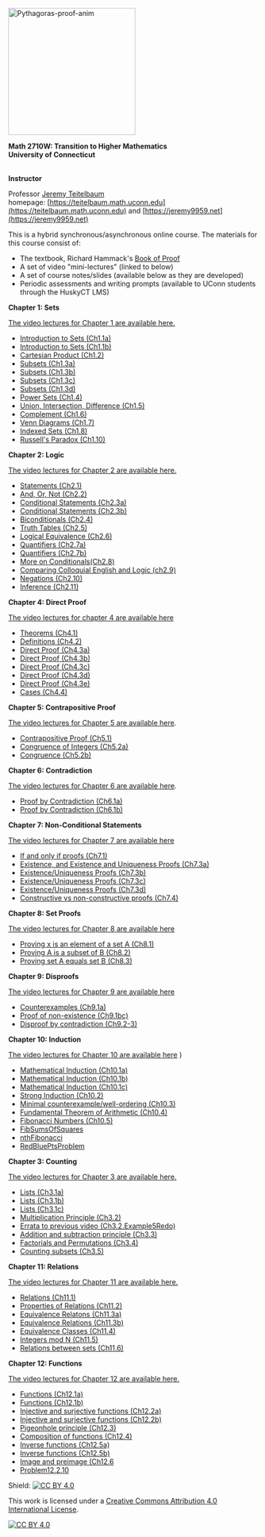 <a title="William B. Faulk [CC BY-SA 4.0 (https://creativecommons.org/licenses/by-sa/4.0)], via Wikimedia Commons" href="https://commons.wikimedia.org/wiki/File:Pythagoras-proof-anim.svg"><img width="256" alt="Pythagoras-proof-anim" src="https://upload.wikimedia.org/wikipedia/commons/thumb/9/9e/Pythagoras-proof-anim.svg/256px-Pythagoras-proof-anim.svg.png"></a> 


**Math 2710W: Transition to Higher Mathematics** <br>
**University of Connecticut** <br>
<br>



**Instructor** <br>

Professor [Jeremy Teitelbaum](jeremy.teitelbaum@uconn.edu) <br>
homepage: [https://teitelbaum.math.uconn.edu](https://teitelbaum.math.uconn.edu) and [https://jeremy9959.net](https://jeremy9959.net)<br>

This is a hybrid synchronous/asynchronous online course.   The materials for this course consist of:

- The textbook, Richard Hammack's [Book of Proof](https://www.people.vcu.edu/~rhammack/BookOfProof/)
- A set of video "mini-lectures" (linked to below)
- A set of course notes/slides (available below as they are developed)
- Periodic assessments and writing prompts (available to UConn students through the HuskyCT LMS)


**Chapter 1: Sets**

[The video lectures for Chapter 1 are available here.](https://www.youtube.com/playlist?list=PLHmPFY5Rz0RCUbHjvzDoHM0Q1SQOjHTnL)

- [Introduction to Sets (Ch1.1a)](./notes/Chapter1/Ch1.1a.given.pdf)
- [Introduction to Sets (Ch1.1b)](./notes/Chapter1/Ch1.1b.given.pdf)
- [Cartesian Product (Ch1.2)](./notes/Chapter1/Ch1.2.given.pdf)
- [Subsets (Ch1.3a)](./notes/Chapter1/Ch1.3a.given.pdf)
- [Subsets (Ch1.3b)](./notes/Chapter1/Ch1.3b.given.pdf)
- [Subsets (Ch1.3c)](./notes/Chapter1/Ch1.3c.given.pdf)
- [Subsets (Ch1.3d)](./notes/Chapter1/Ch1.3d.given.pdf)
- [Power Sets (Ch1.4)](./notes/Chapter1/Ch1.4.given.pdf)
- [Union, Intersection, Difference (Ch1.5)](./notes/Chapter1/Ch1.5.given.pdf)
- [Complement (Ch1.6)](./notes/Chapter1/Ch1.6.given.pdf)
- [Venn Diagrams (Ch1.7)](./notes/Chapter1/Ch1.7.given.pdf)
- [Indexed Sets (Ch1.8)](./notes/Chapter1/Ch1.8.given.pdf)
- [Russell's Paradox (Ch1.10)](./notes/Chapter1/Ch1.10.given.pdf)

**Chapter 2: Logic**

[The video lectures for Chapter 2 are available here.](https://www.youtube.com/playlist?list=PLHmPFY5Rz0RAhHc0z0v1MWpeXwQhGDQ9y)

- [Statements (Ch2.1)](./notes/Chapter2/Ch2.1.given.pdf)
- [And, Or, Not (Ch2.2)](./notes/Chapter2/Ch2.2.given.pdf)
- [Conditional Statements (Ch2.3a)](./notes/Chapter2/Ch2.3a.given.pdf)
- [Conditional Statements (Ch2.3b)](./notes/Chapter2/Ch2.3b.given.pdf)
- [Biconditionals (Ch2.4)](./notes/Chapter2/Ch2.4.given.pdf)
- [Truth Tables (Ch2.5)](./notes/Chapter2/Ch2.5.given.pdf)
- [Logical Equivalence (Ch2.6)](./notes/Chapter2/Ch2.6.given.pdf)
- [Quantifiers (Ch2.7a)](./notes/Chapter2/Ch2.7a.given.pdf)
- [Quantifiers (Ch2.7b)](./notes/Chapter2/Ch2.7b.given.pdf)
- [More on Conditionals(Ch2.8)](./notes/Chapter2/Ch2.8.given.pdf)
- [Comparing Colloquial English and Logic (ch2.9)](./notes/Chapter2/Ch2.9.given.pdf)
- [Negations (Ch2.10)](./notes/Chapter2/Ch2.10.given.pdf)
- [Inference (Ch2.11)](./notes/Chapter2/Ch2.11.given.pdf)


**Chapter 4: Direct Proof**

[The video lectures for chapter 4 are available here](https://youtube.com/playlist?list=PLHmPFY5Rz0RCnpQ1M9ujwlwxQgZ00ZFd0)

- [Theorems (Ch4.1)](./notes/Chapter4/Ch4.1.given.pdf)
- [Definitions (Ch4.2)](./notes/Chapter4/Ch4.2.given.pdf)
- [Direct Proof (Ch4.3a)](./notes/Chapter4/Ch4.3a.given.pdf)
- [Direct Proof (Ch4.3b)](./notes/Chapter4/Ch4.3b.given.pdf)
- [Direct Proof (Ch4.3c)](./notes/Chapter4/Ch4.3c.given.pdf)
- [Direct Proof (Ch4.3d)](./notes/Chapter4/Ch4.3d.given.pdf)
- [Direct Proof (Ch4.3e)](./notes/Chapter4/Ch4.3e.given.pdf)
- [Cases (Ch4.4)](./notes/Chapter4/Ch4.4.given.pdf)

**Chapter 5: Contrapositive Proof**

[The video lectures for Chapter 5 are available here](https://youtube.com/playlist?list=PLHmPFY5Rz0RBqYJULos-cEnWIFVspvpyg).

- [Contrapositive Proof (Ch5.1)](./notes/Chapter5/Ch5.1.given.pdf)
- [Congruence of Integers (Ch5.2a)](./notes/Chapter5/Ch5.2a.given.pdf)
- [Congruence (Ch5.2b)](./notes/Chapter5/Ch5.2b.given.pdf)

**Chapter 6: Contradiction**

[The video lectures for Chapter 6 are available here](https://youtube.com/playlist?list=PLHmPFY5Rz0RCv8fYNoUW_2KAHlM0yarvt).

- [Proof by Contradiction (Ch6.1a)](./notes/Chapter6/Ch6.1a.given.pdf)
- [Proof by Contradiction (Ch6.1b)](./notes/Chapter6/Ch6.1b.given.pdf)

**Chapter 7: Non-Conditional Statements**

[The video lectures for Chapter 7 are available here](https://youtube.com/playlist?list=PLHmPFY5Rz0RCKUcM9OhX6lqjLrpczB5Hq)

- [If and only if proofs (Ch7.1)](./notes/Chapter7/Ch7.1.given.pdf)
- [Existence, and Existence and Uniqueness Proofs (Ch7.3a)](./notes/Chapter7/Ch7.3a.given.pdf)
- [Existence/Uniqueness Proofs (Ch7.3b)](./notes/Chapter7/Ch7.3b.given.pdf)
- [Existence/Uniqueness Proofs (Ch7.3c)](./notes/Chapter7/Ch7.3c.given.pdf)
- [Existence/Uniqueness Proofs (Ch7.3d)](./notes/Chapter7/Ch7.3d.given.pdf)
- [Constructive vs non-constructive proofs (Ch7.4)](./notes/Chapter7/Ch7.4.given.pdf)

**Chapter 8: Set Proofs**

[The video lectures for Chapter 8 are available here](https://youtube.com/playlist?list=PLHmPFY5Rz0RA1KzyJ7WwH61cFeBEWr8lk)

- [Proving x is an element of a set A (Ch8.1)](./notes/Chapter8/Ch8.1.given.pdf)
- [Proving A is a subset of B (Ch8.2)](./notes/Chapter8/Ch8.2.given.pdf)
- [Proving set A equals set B (Ch8.3)](./notes/Chapter8/Ch8.3.given.pdf)

**Chapter 9: Disproofs**

[The video lectures for Chapter 9 are available here](https://youtube.com/playlist?list=PLHmPFY5Rz0RCVkEoDbXTW_2qttHm4n2zE)


- [Counterexamples (Ch9.1a)](./notes/Chapter9/Ch9.1a.given.pdf)
- [Proof of non-existence (Ch9.1bc)](./notes/Chapter9/Ch9.1bc.given.pdf)
- [Disproof by contradiction (Ch9.2-3)](./notes/Chapter9/Ch9.2-3.given.pdf)

**Chapter 10: Induction**

[The video lectures for Chapter 10 are available here](https://youtube.com/playlist?list=PLHmPFY5Rz0RDe8rBqVo1XFJzQVi-7KhkR)
)


- [Mathematical Induction (Ch10.1a)](./notes/Chapter10/Ch10.1a.given.pdf)
- [Mathematical Induction (Ch10.1b)](./notes/Chapter10/Ch10.1b.given.pdf)
- [Mathematical Induction (Ch10.1c)](./notes/Chapter10/Ch10.1c.given.pdf)
- [Strong Induction (Ch10.2)](./notes/Chapter10/Ch10.2.given.pdf)
- [Minimal counterexample/well-ordering (Ch10.3)](./notes/Chapter10/Ch10.3.given.pdf)
- [Fundamental Theorem of Arithmetic (Ch10.4)](./notes/Chapter10/Ch10.4.given.pdf)
- [Fibonacci Numbers (Ch10.5)](./notes/Chapter10/Ch10.5.given.pdf)
- [FibSumsOfSquares](./notes/Chapter10/FibSumsOfSquares.given.pdf)
- [nthFibonacci](./notes/Chapter10/nthFibonacci.given.pdf)
- [RedBluePtsProblem](./notes/Chapter10/RedBluePtsProblem.given.pdf)

**Chapter 3: Counting**

[The video lectures for Chapter 3 are available here.](https://www.youtube.com/playlist?list=PLHmPFY5Rz0RD_cfkhDhjpPR4GIypLcR8k)

- [Lists (Ch3.1a)](./notes/Chapter3/Ch3.1a.given.pdf)
- [Lists (Ch3.1b)](./notes/Chapter3/Ch3.1b.given.pdf)
- [Lists (Ch3.1c)](./notes/Chapter3/Ch3.1c.given.pdf)
- [Multiplication Principle (Ch3.2)](./notes/Chapter3/Ch3.2.given.pdf)
- [Errata to previous video (Ch3.2.Example5Redo)](./notes/Chapter3/Ch3.2.Example5Redo.given.pdf)
- [Addition and subtraction principle (Ch3.3)](./notes/Chapter3/Ch3.3.given.pdf)
- [Factorials and Permutations (Ch3.4)](./notes/Chapter3/Ch3.4.given.pdf)
- [Counting subsets (Ch3.5)](./notes/Chapter3/Ch3.5.given.pdf)

**Chapter 11: Relations**

[The video lectures for Chapter 11 are available here.](https://youtube.com/playlist?list=PLHmPFY5Rz0RArorcN4Xn1iiEa8ISRgVRf)


- [Relations (Ch11.1)](./notes/Chapter11/Ch11.1.given.pdf)
- [Properties of Relations (Ch11.2)](./notes/Chapter11/Ch11.2.given.pdf)
- [Equivalence Relatons (Ch11.3a)](./notes/Chapter11/Ch11.3a.given.pdf)
- [Equivalence Relations (Ch11.3b)](./notes/Chapter11/Ch11.3b.given.pdf)
- [Equivalence Classes (Ch11.4)](./notes/Chapter11/Ch11.4.given.pdf)
- [Integers mod N (Ch11.5)](./notes/Chapter11/Ch11.5.given.pdf)
- [Relations between sets (Ch11.6)](./notes/Chapter11/Ch11.6.given.pdf)

**Chapter 12: Functions**

[The video lectures for Chapter 12 are available here.](https://youtube.com/playlist?list=PLHmPFY5Rz0RAIuGbcGdRQ4fwvBJXJk4GY)


- [Functions (Ch12.1a)](./notes/Chapter12/Ch12.1a.given.pdf)
- [Functions (Ch12.1b)](./notes/Chapter12/Ch12.1b.given.pdf)
- [Injective and surjective functions (Ch12.2a)](./notes/Chapter12/Ch12.2a.given.pdf)
- [Injective and surjective functions (Ch12.2b)](./notes/Chapter12/Ch12.2b.given.pdf)
- [Pigeonhole principle (Ch12.3)](./notes/Chapter12/Ch12.3.given.pdf)
- [Composition of functions (Ch12.4)](./notes/Chapter12/Ch12.4.given.pdf)
- [Inverse functions (Ch12.5a)](./notes/Chapter12/Ch12.5a.given.pdf)
- [Inverse functions (Ch12.5b)](./notes/Chapter12/Ch12.5b.given.pdf)
- [Image and preimage (Ch12.6](./notes/Chapter12/Ch12.6.given.pdf)
- [Problem12.2.10](./notes/Chapter12/Problem12.2.10.given.pdf)


Shield: [![CC BY 4.0][cc-by-shield]][cc-by]

This work is licensed under a
[Creative Commons Attribution 4.0 International License][cc-by].

[![CC BY 4.0][cc-by-image]][cc-by]

[cc-by]: http://creativecommons.org/licenses/by/4.0/
[cc-by-image]: https://i.creativecommons.org/l/by/4.0/88x31.png
[cc-by-shield]: https://img.shields.io/badge/License-CC%20BY%204.0-lightgrey.svg
